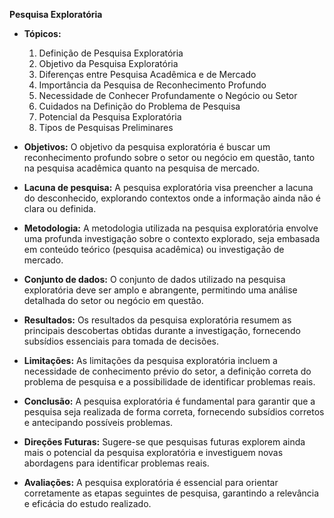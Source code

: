 **Pesquisa Exploratória**

- **Tópicos:**
    1. Definição de Pesquisa Exploratória
    2. Objetivo da Pesquisa Exploratória
    3. Diferenças entre Pesquisa Acadêmica e de Mercado
    4. Importância da Pesquisa de Reconhecimento Profundo
    5. Necessidade de Conhecer Profundamente o Negócio ou Setor
    6. Cuidados na Definição do Problema de Pesquisa
    7. Potencial da Pesquisa Exploratória
    8. Tipos de Pesquisas Preliminares

- **Objetivos:**
    O objetivo da pesquisa exploratória é buscar um reconhecimento profundo sobre o setor ou negócio em questão, tanto na pesquisa acadêmica quanto na pesquisa de mercado.

- **Lacuna de pesquisa:**
    A pesquisa exploratória visa preencher a lacuna do desconhecido, explorando contextos onde a informação ainda não é clara ou definida.

- **Metodologia:**
    A metodologia utilizada na pesquisa exploratória envolve uma profunda investigação sobre o contexto explorado, seja embasada em conteúdo teórico (pesquisa acadêmica) ou investigação de mercado.

- **Conjunto de dados:**
    O conjunto de dados utilizado na pesquisa exploratória deve ser amplo e abrangente, permitindo uma análise detalhada do setor ou negócio em questão.

- **Resultados:**
    Os resultados da pesquisa exploratória resumem as principais descobertas obtidas durante a investigação, fornecendo subsídios essenciais para tomada de decisões.

- **Limitações:**
    As limitações da pesquisa exploratória incluem a necessidade de conhecimento prévio do setor, a definição correta do problema de pesquisa e a possibilidade de identificar problemas reais.

- **Conclusão:**
    A pesquisa exploratória é fundamental para garantir que a pesquisa seja realizada de forma correta, fornecendo subsídios corretos e antecipando possíveis problemas.

- **Direções Futuras:**
    Sugere-se que pesquisas futuras explorem ainda mais o potencial da pesquisa exploratória e investiguem novas abordagens para identificar problemas reais.

- **Avaliações:**
    A pesquisa exploratória é essencial para orientar corretamente as etapas seguintes de pesquisa, garantindo a relevância e eficácia do estudo realizado.